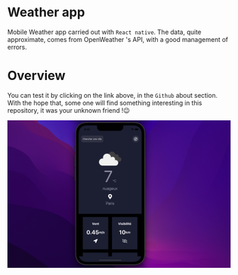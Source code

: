 # Weather app

Mobile Weather app carried out with `React native`. The data, quite approximate, comes from OpenWeather 's API, with a good management of errors.

# Overview

You can test it by clicking on the link above, in the `Github` about section. With the hope that, some one will find something interesting in this repository, it was your unknown friend !😉

<img src = "assets/screenshot.png"/>
